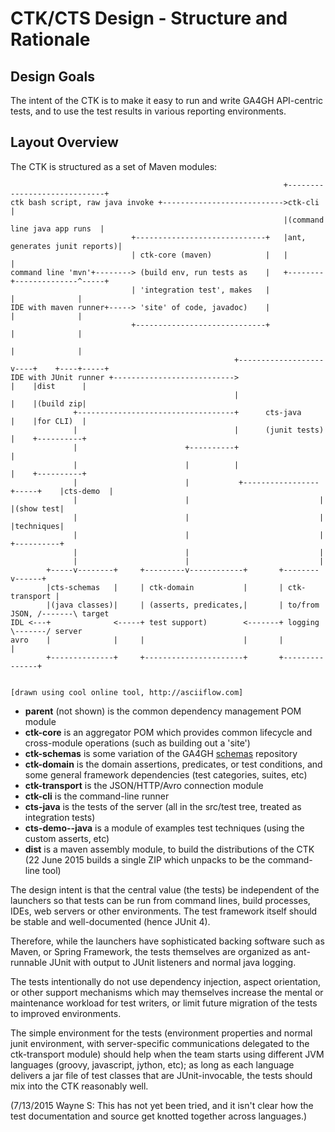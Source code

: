 # CTK/CTS Design - Structure and Rationale

## Design Goals

The intent of the CTK is to make it easy to run and write GA4GH API-centric tests, and to use the test results in various reporting environments.

## Layout Overview

The CTK is structured as a set of Maven modules:
```
                                                             +-----------------------------+
ctk bash script, raw java invoke +--------------------------->ctk-cli                      |
                                                             |(command line java app runs  |
                           +-----------------------------+   |ant, generates junit reports)|
                           | ctk-core (maven)            |   |                             |
command line 'mvn'+--------> (build env, run tests as    |   +--------+--------------^-----+
                           | 'integration test', makes   |            |              |      
IDE with maven runner+-----> 'site' of code, javadoc)    |            |              |      
                           +-----------------------------+            |              |      
                                                                      |              |      
                                                  +-------------------v----+    +----+-----+
IDE with JUnit runner +--------------------------->                        |    |dist      |
                                                  |                        |    |(build zip|
              +-----------------------------------+      cts-java          |    |for CLI)  |
              |                                   |      (junit tests)     |    +----------+
              |                        +----------+                        |                
              |                        |          |                        |    +----------+            
              |                        |           +-----------------+-----+    |cts-demo  |            
              |                        |                             |          |(show test|            
              |                        |                             |          |techniques|            
              |                        |                             |          +----------+            
              |                        |                             |                      
              |                        |                             |                      
        +-----v--------+     +---------v------------+       +--------v------+               
        |cts-schemas   |     | ctk-domain           |       | ctk-transport |         
        |(java classes)|     | (asserts, predicates,|       | to/from JSON, /-------\ target
IDL <---+              <-----+ test support)        <-------+ logging       \-------/ server       
avro    |              |     |                      |       |               |               
        +--------------+     +----------------------+       +---------------+               


[drawn using cool online tool, http://asciiflow.com]
```

- **parent** (not shown) is the common dependency management POM module
- **ctk-core** is an aggregator POM which provides common lifecycle and cross-module operations (such as building out a 'site')
- **ctk-schemas** is some variation of the GA4GH [schemas](https://github.com/ga4gh/schemas) repository
- **ctk-domain** is the domain assertions, predicates, or test conditions, and some general framework dependencies (test categories, suites, etc)
- **ctk-transport** is the JSON/HTTP/Avro connection module
- **ctk-cli** is the command-line runner 
- **cts-java** is the tests of the server (all in the src/test tree, treated as integration tests)
- **cts-demo--java** is a module of examples test techniques (using the custom asserts, etc)
- **dist** is a maven assembly module, to build the distributions of the CTK (22 June 2015 builds a single ZIP which unpacks to be the command-line tool)

The design intent is that the central value (the tests) be independent of the launchers so that tests can be run from command lines, build processes, IDEs, web servers or other environments. The test framework itself should be stable and well-documented (hence JUnit 4).

Therefore, while the launchers have sophisticated backing software such as Maven, or Spring Framework, the tests themselves are organized as ant-runnable JUnit with output to JUnit listeners and normal java logging.

The tests intentionally do not use dependency injection, aspect orientation, or other support mechanisms which may themselves increase the mental or maintenance workload for test writers, or limit future migration of the tests to improved environments.

The simple environment for the tests (environment properties and normal junit environment, with server-specific communications delegated to the ctk-transport module) should help when the team starts using different JVM languages (groovy, javascript, jython, etc); as long as each language delivers a jar
file of test classes that are JUnit-invocable, the tests should mix into the CTK reasonably well.

(7/13/2015 Wayne S: This has not yet been tried, and it isn't clear how the test documentation and source get knotted together across languages.)
